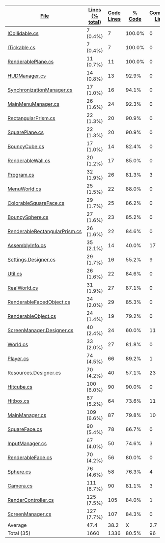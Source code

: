 
|[File](https://github.com/jojo2357/AsciiFuntimeLand/tree/main/statistics%2Fc%23%2Fname_ascending.md%2F)|[Lines (% total)](https://github.com/jojo2357/AsciiFuntimeLand/tree/main/statistics%2Fc%23%2Flines_descending.md%2F)|[Code Lines](https://github.com/jojo2357/AsciiFuntimeLand/tree/main/statistics%2Fc%23%2Fcode_descending.md%2F)|[% Code](https://github.com/jojo2357/AsciiFuntimeLand/tree/main/statistics%2Fc%23%2Fproportion_code_descending.md%2F)|[Comment Lines](https://github.com/jojo2357/AsciiFuntimeLand/tree/main/statistics%2Fc%23%2Fcomments_descending.md%2F)|[% Comment](https://github.com/jojo2357/AsciiFuntimeLand/tree/main/statistics%2Fc%23%2Fproportion_comments_descending.md%2F)|[Blank Lines](https://github.com/jojo2357/AsciiFuntimeLand/tree/main/statistics%2Fc%23%2Fblanks_descending.md%2F)|[% Blank](https://github.com/jojo2357/AsciiFuntimeLand/tree/main/statistics%2Fc%23%2Fproportion_blanks_descending.md%2F)|
| --- | --- | --- | --- | --- | --- | --- | --- |
|[ICollidable.cs](https://github.com/jojo2357/AsciiFuntimeLand/tree/main/Hitboxes%2FICollidable.cs)|7 (0.4%)|7|100.0%|0|0.0%|0|0.0%|
|[ITickable.cs](https://github.com/jojo2357/AsciiFuntimeLand/tree/main/ITickable.cs)|7 (0.4%)|7|100.0%|0|0.0%|0|0.0%|
|[RenderablePlane.cs](https://github.com/jojo2357/AsciiFuntimeLand/tree/main/Objects%2FRenderablePlane.cs)|11 (0.7%)|11|100.0%|0|0.0%|0|0.0%|
|[HUDManager.cs](https://github.com/jojo2357/AsciiFuntimeLand/tree/main/HUDManager.cs)|14 (0.8%)|13|92.9%|0|0.0%|1|7.1%|
|[SynchronizationManager.cs](https://github.com/jojo2357/AsciiFuntimeLand/tree/main/SynchronizationManager.cs)|17 (1.0%)|16|94.1%|0|0.0%|1|5.9%|
|[MainMenuManager.cs](https://github.com/jojo2357/AsciiFuntimeLand/tree/main/InputManagers%2FMainMenuManager.cs)|26 (1.6%)|24|92.3%|0|0.0%|2|7.7%|
|[RectangularPrism.cs](https://github.com/jojo2357/AsciiFuntimeLand/tree/main/TemplateObjects%2FRectangularPrism.cs)|22 (1.3%)|20|90.9%|0|0.0%|2|9.1%|
|[SquarePlane.cs](https://github.com/jojo2357/AsciiFuntimeLand/tree/main/TemplateObjects%2FSquarePlane.cs)|22 (1.3%)|20|90.9%|0|0.0%|2|9.1%|
|[BouncyCube.cs](https://github.com/jojo2357/AsciiFuntimeLand/tree/main/Objects%2FBouncyCube.cs)|17 (1.0%)|14|82.4%|0|0.0%|3|17.6%|
|[RenderableWall.cs](https://github.com/jojo2357/AsciiFuntimeLand/tree/main/Objects%2FRenderableWall.cs)|20 (1.2%)|17|85.0%|0|0.0%|3|15.0%|
|[Program.cs](https://github.com/jojo2357/AsciiFuntimeLand/tree/main/Program.cs)|32 (1.9%)|26|81.3%|3|9.4%|3|9.4%|
|[MenuWorld.cs](https://github.com/jojo2357/AsciiFuntimeLand/tree/main/Worlds%2FMenuWorld.cs)|25 (1.5%)|22|88.0%|0|0.0%|3|12.0%|
|[ColorableSquareFace.cs](https://github.com/jojo2357/AsciiFuntimeLand/tree/main/ObjectParts%2FColorableSquareFace.cs)|29 (1.7%)|25|86.2%|0|0.0%|4|13.8%|
|[BouncySphere.cs](https://github.com/jojo2357/AsciiFuntimeLand/tree/main/Objects%2FBouncySphere.cs)|27 (1.6%)|23|85.2%|0|0.0%|4|14.8%|
|[RenderableRectangularPrism.cs](https://github.com/jojo2357/AsciiFuntimeLand/tree/main/Objects%2FRenderableRectangularPrism.cs)|26 (1.6%)|22|84.6%|0|0.0%|4|15.4%|
|[AssemblyInfo.cs](https://github.com/jojo2357/AsciiFuntimeLand/tree/main/Properties%2FAssemblyInfo.cs)|35 (2.1%)|14|40.0%|17|48.6%|4|11.4%|
|[Settings.Designer.cs](https://github.com/jojo2357/AsciiFuntimeLand/tree/main/Properties%2FSettings.Designer.cs)|29 (1.7%)|16|55.2%|9|31.0%|4|13.8%|
|[Util.cs](https://github.com/jojo2357/AsciiFuntimeLand/tree/main/Util.cs)|26 (1.6%)|22|84.6%|0|0.0%|4|15.4%|
|[RealWorld.cs](https://github.com/jojo2357/AsciiFuntimeLand/tree/main/Worlds%2FRealWorld.cs)|31 (1.9%)|27|87.1%|0|0.0%|4|12.9%|
|[RenderableFacedObject.cs](https://github.com/jojo2357/AsciiFuntimeLand/tree/main/Objects%2FRenderableFacedObject.cs)|34 (2.0%)|29|85.3%|0|0.0%|5|14.7%|
|[RenderableObject.cs](https://github.com/jojo2357/AsciiFuntimeLand/tree/main/Objects%2FRenderableObject.cs)|24 (1.4%)|19|79.2%|0|0.0%|5|20.8%|
|[ScreenManager.Designer.cs](https://github.com/jojo2357/AsciiFuntimeLand/tree/main/ScreenManager.Designer.cs)|40 (2.4%)|24|60.0%|11|27.5%|5|12.5%|
|[World.cs](https://github.com/jojo2357/AsciiFuntimeLand/tree/main/Worlds%2FWorld.cs)|33 (2.0%)|27|81.8%|0|0.0%|6|18.2%|
|[Player.cs](https://github.com/jojo2357/AsciiFuntimeLand/tree/main/Player.cs)|74 (4.5%)|66|89.2%|1|1.4%|7|9.5%|
|[Resources.Designer.cs](https://github.com/jojo2357/AsciiFuntimeLand/tree/main/Properties%2FResources.Designer.cs)|70 (4.2%)|40|57.1%|23|32.9%|7|10.0%|
|[Hitcube.cs](https://github.com/jojo2357/AsciiFuntimeLand/tree/main/Hitboxes%2FHitcube.cs)|100 (6.0%)|90|90.0%|0|0.0%|10|10.0%|
|[Hitbox.cs](https://github.com/jojo2357/AsciiFuntimeLand/tree/main/Hitboxes%2FHitbox.cs)|87 (5.2%)|64|73.6%|11|12.6%|12|13.8%|
|[MainManager.cs](https://github.com/jojo2357/AsciiFuntimeLand/tree/main/InputManagers%2FMainManager.cs)|109 (6.6%)|87|79.8%|10|9.2%|12|11.0%|
|[SquareFace.cs](https://github.com/jojo2357/AsciiFuntimeLand/tree/main/ObjectParts%2FSquareFace.cs)|90 (5.4%)|78|86.7%|0|0.0%|12|13.3%|
|[InputManager.cs](https://github.com/jojo2357/AsciiFuntimeLand/tree/main/InputManagers%2FInputManager.cs)|67 (4.0%)|50|74.6%|3|4.5%|14|20.9%|
|[RenderableFace.cs](https://github.com/jojo2357/AsciiFuntimeLand/tree/main/ObjectParts%2FRenderableFace.cs)|70 (4.2%)|56|80.0%|0|0.0%|14|20.0%|
|[Sphere.cs](https://github.com/jojo2357/AsciiFuntimeLand/tree/main/Objects%2FSphere.cs)|76 (4.6%)|58|76.3%|4|5.3%|14|18.4%|
|[Camera.cs](https://github.com/jojo2357/AsciiFuntimeLand/tree/main/Camera.cs)|111 (6.7%)|90|81.1%|3|2.7%|18|16.2%|
|[RenderController.cs](https://github.com/jojo2357/AsciiFuntimeLand/tree/main/RenderController.cs)|125 (7.5%)|105|84.0%|1|0.8%|19|15.2%|
|[ScreenManager.cs](https://github.com/jojo2357/AsciiFuntimeLand/tree/main/ScreenManager.cs)|127 (7.7%)|107|84.3%|0|0.0%|20|15.7%|
|Average |47.4|38.2|X|2.7|X|6.5|X|
|Total (35)|1660|1336|80.5%|96| 5.8%|228|13.7%|